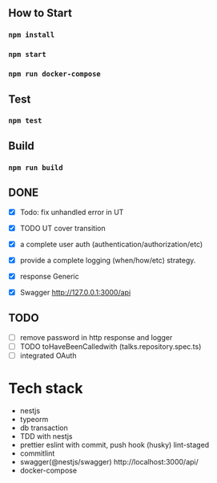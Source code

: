 ## How to Start
### `npm install`
### `npm start`
### `npm run docker-compose`
## Test
### `npm test`

## Build
### `npm run build`


## DONE
* [x] Todo: fix unhandled error in UT
* [x] TODO UT cover transition
* [x] a complete user auth (authentication/authorization/etc)
* [x] provide a complete logging (when/how/etc) strategy.
* [x] response Generic
* [x] Swagger http://127.0.0.1:3000/api


## TODO 
* [ ] remove password in http response and logger
* [ ] TODO toHaveBeenCalledwith (talks.repository.spec.ts)
* [ ] integrated OAuth

# Tech stack
* nestjs
* typeorm
* db transaction
* TDD with nestjs
* prettier eslint with commit, push hook (husky) lint-staged
* commitlint
* swagger(@nestjs/swagger) http://localhost:3000/api/
* docker-compose
